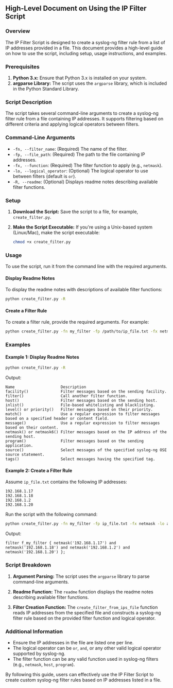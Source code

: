 ## High-Level Document on Using the IP Filter Script

### Overview

The IP Filter Script is designed to create a syslog-ng filter rule from a list of IP addresses provided in a file. This document provides a high-level guide on how to use the script, including setup, usage instructions, and examples.

### Prerequisites

1. **Python 3.x:** Ensure that Python 3.x is installed on your system.
2. **argparse Library:** The script uses the `argparse` library, which is included in the Python Standard Library.

### Script Description

The script takes several command-line arguments to create a syslog-ng filter rule from a file containing IP addresses. It supports filtering based on different criteria and applying logical operators between filters.

### Command-Line Arguments

- `-fn, --filter_name`: (Required) The name of the filter.
- `-fp, --file_path`: (Required) The path to the file containing IP addresses.
- `-fx, --function`: (Required) The filter function to apply (e.g., `netmask`).
- `-lo, --logical_operator`: (Optional) The logical operator to use between filters (default is `or`).
- `-R, --readme`: (Optional) Displays readme notes describing available filter functions.

### Setup

1. **Download the Script:**
   Save the script to a file, for example, `create_filter.py`.

2. **Make the Script Executable:**
   If you're using a Unix-based system (Linux/Mac), make the script executable:
   ```sh
   chmod +x create_filter.py
   ```

### Usage

To use the script, run it from the command line with the required arguments.

#### Display Readme Notes

To display the readme notes with descriptions of available filter functions:
```sh
python create_filter.py -R
```

#### Create a Filter Rule

To create a filter rule, provide the required arguments. For example:
```sh
python create_filter.py -fn my_filter -fp /path/to/ip_file.txt -fx netmask -lo and
```

### Examples

#### Example 1: Display Readme Notes

```sh
python create_filter.py -R
```

Output:
```
Name                    Description
facility()              Filter messages based on the sending facility.
filter()                Call another filter function.
host()                  Filter messages based on the sending host.
inlist()                File-based whitelisting and blacklisting.
level() or priority()   Filter messages based on their priority.
match()                 Use a regular expression to filter messages based on a specified header or content field.
message()               Use a regular expression to filter messages based on their content.
netmask() or netmask6() Filter messages based on the IP address of the sending host.
program()               Filter messages based on the sending application.
source()                Select messages of the specified syslog-ng OSE source statement.
tags()                  Select messages having the specified tag.
```

#### Example 2: Create a Filter Rule

Assume `ip_file.txt` contains the following IP addresses:
```
192.168.1.17
192.168.1.18
192.168.1.2
192.168.1.20
```

Run the script with the following command:
```sh
python create_filter.py -fn my_filter -fp ip_file.txt -fx netmask -lo and
```

Output:
```
filter f_my_filter { netmask('192.168.1.17') and netmask('192.168.1.18') and netmask('192.168.1.2') and netmask('192.168.1.20') };
```

### Script Breakdown

1. **Argument Parsing:**
   The script uses the `argparse` library to parse command-line arguments.
   
2. **Readme Function:**
   The `readme` function displays the readme notes describing available filter functions.
   
3. **Filter Creation Function:**
   The `create_filter_from_ips_file` function reads IP addresses from the specified file and constructs a syslog-ng filter rule based on the provided filter function and logical operator.

### Additional Information

- Ensure the IP addresses in the file are listed one per line.
- The logical operator can be `or`, `and`, or any other valid logical operator supported by syslog-ng.
- The filter function can be any valid function used in syslog-ng filters (e.g., `netmask`, `host`, `program`).

By following this guide, users can effectively use the IP Filter Script to create custom syslog-ng filter rules based on IP addresses listed in a file.
